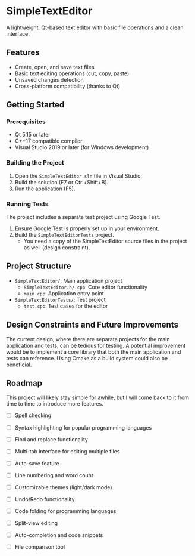 # SimpleTextEditor

A lightweight, Qt-based text editor with basic file operations and a clean interface.

## Features

- Create, open, and save text files
- Basic text editing operations (cut, copy, paste)
- Unsaved changes detection
- Cross-platform compatibility (thanks to Qt)

## Getting Started

### Prerequisites

- Qt 5.15 or later
- C++17 compatible compiler
- Visual Studio 2019 or later (for Windows development)

### Building the Project

1. Open the `SimpleTextEditor.sln` file in Visual Studio.
2. Build the solution (F7 or Ctrl+Shift+B).
3. Run the application (F5).

### Running Tests

The project includes a separate test project using Google Test.

1. Ensure Google Test is properly set up in your environment.
2. Build the `SimpleTextEditorTests` project.
	- You need a copy of the SimpleTextEditor source files in the project as well (design constraint).

## Project Structure

- `SimpleTextEditor/`: Main application project
  - `SimpleTextEditor.h/.cpp`: Core editor functionality
  - `main.cpp`: Application entry point
- `SimpleTextEditorTests/`: Test project
  - `test.cpp`: Test cases for the editor

## Design Constraints and Future Improvements

The current design, where there are separate projects for the main application and tests, can be tedious for testing. A potential improvement would be to implement a 
core library that both the main application and tests can reference. Using Cmake as a build system could also be beneficial.


## Roadmap
This project will likely stay simple for awhile, but I will come back to it from time to time to introduce more features.

- [ ] Spell checking
- [ ] Syntax highlighting for popular programming languages
- [ ] Find and replace functionality
- [ ] Multi-tab interface for editing multiple files
- [ ] Auto-save feature
- [ ] Line numbering and word count
- [ ] Customizable themes (light/dark mode)
- [ ] Undo/Redo functionality
- [ ] Code folding for programming languages
- [ ] Split-view editing
- [ ] Auto-completion and code snippets
- [ ] File comparison tool


